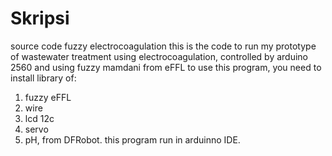 # Skripsi
source code fuzzy electrocoagulation
this is the code to run my prototype of wastewater treatment using electrocoagulation, 
controlled by arduino 2560 and using fuzzy mamdani from eFFL
to use this program, you need to install library of:
1. fuzzy eFFL
2. wire
3. lcd 12c
4. servo
5. pH, from DFRobot.
this program run in arduinno IDE.
